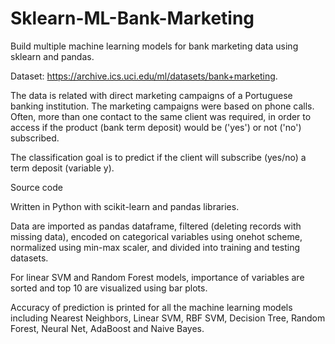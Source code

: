 # Sklearn-ML-Bank-Marketing
Build multiple machine learning models for bank marketing data using sklearn and pandas.

Dataset: https://archive.ics.uci.edu/ml/datasets/bank+marketing.

  The data is related with direct marketing campaigns of a Portuguese banking institution. The marketing campaigns were based on phone calls. Often, more than one contact to the same client was required, in order to access if the product (bank term deposit) would be ('yes') or not ('no') subscribed. 

  The classification goal is to predict if the client will subscribe (yes/no) a term deposit (variable y).

Source code

  Written in Python with scikit-learn and pandas libraries.

  Data are imported as pandas dataframe, filtered (deleting records with missing data), encoded on categorical variables using onehot scheme, normalized using min-max scaler, and divided into training and testing datasets. 
  
  For linear SVM and Random Forest models, importance of variables are sorted and top 10 are visualized using bar plots.

  Accuracy of prediction is printed for all the machine learning models including Nearest Neighbors, Linear SVM, RBF SVM, Decision Tree, Random Forest, Neural Net, AdaBoost and Naive Bayes.
